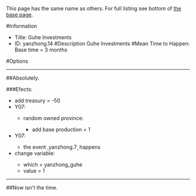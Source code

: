 This page has the same name as others. For full listing see bottom of [the base page](guhe_investments.md).

#Information
 - Title: Guhe Investments
 - ID: yanzhong.14
#Description
Guhe Investments
#Mean Time to Happen:
Base time = 3 months

#Options

___
##Absolutely.

###Efects:<ul><li>add treasury = -50</li><li>Y07:</li><ul><li>random owned province:</li><ul><li>add base production = 1</li></ul></ul><li>Y07:</li><ul><li>the event ˻yanzhong.7˼ happens</li></ul><li>change variable:</li><ul><li>which = yanzhong_guhe</li><li>value = 1</li></ul></ul>

___
##Now isn't the time.
